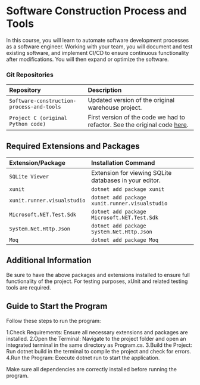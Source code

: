 # Software Construction Process and Tools

In this course, you will learn to automate software development processes as a software engineer. Working with your team, you will document and test existing software, and implement CI/CD to ensure continuous functionality after modifications. You will then expand or optimize the software.

### Git Repositories

| Repository | Description |
| :-------- | :------------------------- |
| `Software-construction-process-and-tools` | Updated version of the original warehouse project. |
| `Project C (original Python code)` | First version of the code we had to refactor. See the original code [here](https://github.com/Revin400/Project_C_Warehousing_01). |

## Required Extensions and Packages

| Extension/Package | Installation Command |
| :-------- | :------------------------- |
| `SQLite Viewer` | Extension for viewing SQLite databases in your editor. |
| `xunit` | `dotnet add package xunit` |
| `xunit.runner.visualstudio` | `dotnet add package xunit.runner.visualstudio` |
| `Microsoft.NET.Test.Sdk` | `dotnet add package Microsoft.NET.Test.Sdk` |
| `System.Net.Http.Json` | `dotnet add package System.Net.Http.Json` |
| `Moq` | `dotnet add package Moq` |

## Additional Information

Be sure to have the above packages and extensions installed to ensure full functionality of the project. For testing purposes, xUnit and related testing tools are required.


## Guide to Start the Program
Follow these steps to run the program:

1.Check Requirements: Ensure all necessary extensions and packages are installed.
2.Open the Terminal: Navigate to the project folder and open an integrated terminal in the same directory as Program.cs.
3.Build the Project: Run dotnet build in the terminal to compile the project and check for errors.
4.Run the Program: Execute dotnet run to start the application.

Make sure all dependencies are correctly installed before running the program.

